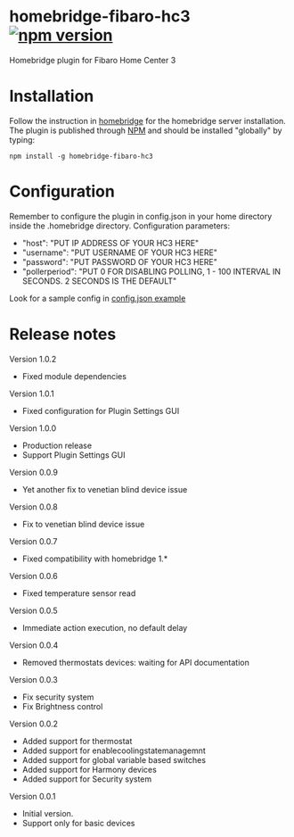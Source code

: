 # homebridge-fibaro-hc3 [![npm version](https://badge.fury.io/js/homebridge-fibaro-hc3.svg)](https://badge.fury.io/js/homebridge-fibaro-hc3)
Homebridge plugin for Fibaro Home Center 3

# Installation
Follow the instruction in [homebridge](https://www.npmjs.com/package/homebridge) for the homebridge server installation.
The plugin is published through [NPM](https://www.npmjs.com/package/homebridge-fibaro-hc3) and should be installed "globally" by typing:

    npm install -g homebridge-fibaro-hc3
    
# Configuration
Remember to configure the plugin in config.json in your home directory inside the .homebridge directory. Configuration parameters:
+ "host": "PUT IP ADDRESS OF YOUR HC3 HERE"
+ "username": "PUT USERNAME OF YOUR HC3 HERE"
+ "password": "PUT PASSWORD OF YOUR HC3 HERE"
+ "pollerperiod": "PUT 0 FOR DISABLING POLLING, 1 - 100 INTERVAL IN SECONDS. 2 SECONDS IS THE DEFAULT"

Look for a sample config in [config.json example](https://github.com/ilcato/homebridge-Fibaro-hc3/blob/master/config.json)


# Release notes
Version 1.0.2
+ Fixed module dependencies

Version 1.0.1
+ Fixed configuration for Plugin Settings GUI

Version 1.0.0
+ Production release
+ Support Plugin Settings GUI

Version 0.0.9
+ Yet another fix to venetian blind device issue

Version 0.0.8
+ Fix to venetian blind device issue

Version 0.0.7
+ Fixed compatibility with homebridge 1.*

Version 0.0.6
+ Fixed temperature sensor read

Version 0.0.5
+ Immediate action execution, no default delay

Version 0.0.4
+ Removed thermostats devices: waiting for API documentation

Version 0.0.3
+ Fix security system
+ Fix Brightness control

Version 0.0.2
+ Added support for thermostat
+ Added support for enablecoolingstatemanagemnt
+ Added support for global variable based switches
+ Added support for Harmony devices
+ Added support for Security system

Version 0.0.1
+ Initial version.
+ Support only for basic devices
